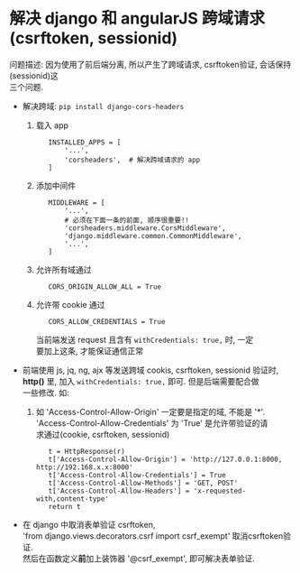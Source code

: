 解决 django 和 angularJS 跨域请求(csrftoken, sessionid)
=

问题描述: 因为使用了前后端分离, 所以产生了跨域请求, csrftoken验证, 会话保持(sessionid)这  
三个问题.  

* 解决跨域: `pip install django-cors-headers`  

  1. 载入 app  

            INSTALLED_APPS = [
                '...',
                'corsheaders',  # 解决跨域请求的 app
            ]

  2. 添加中间件  

            MIDDLEWARE = [
                '...',
                # 必须在下面一条的前面, 顺序很重要!!
                'corsheaders.middleware.CorsMiddleware',
                'django.middleware.common.CommonMiddleware',
                '...',
            ]  

  3. 允许所有域通过  

            CORS_ORIGIN_ALLOW_ALL = True  

  4. 允许带 cookie 通过  

            CORS_ALLOW_CREDENTIALS = True  

     当前端发送 request 且含有 `withCredentials: true,` 时, 一定  
     要加上这条, 才能保证通信正常  

* 前端使用 js, jq, ng, ajx 等发送跨域 cookis, csrftoken, sessionid 验证时,  
  **http()** 里, 加入 `withCredentials: true,` 即可. 但是后端需要配合做  
  一些修改. 如:  

  1. 如 'Access-Control-Allow-Origin' 一定要是指定的域, 不能是 '*'.  
     'Access-Control-Allow-Credentials' 为 'True' 是允许带验证的请  
     求通过(cookie, csrftoken, sessionid)

            t = HttpResponse(r)
            t['Access-Control-Allow-Origin'] = 'http://127.0.0.1:8000, http://192.168.x.x:8000'
            t['Access-Control-Allow-Credentials'] = True
            t['Access-Control-Allow-Methods'] = 'GET, POST'
            t['Access-Control-Allow-Headers'] = 'x-requested-with,content-type'
            return t

* 在 django 中取消表单验证 csrftoken,  
  'from django.views.decorators.csrf import csrf_exempt' 取消csrftoken验证.  
  然后在函数定义**前**加上装饰器 '@csrf_exempt', 即可解决表单验证.  


